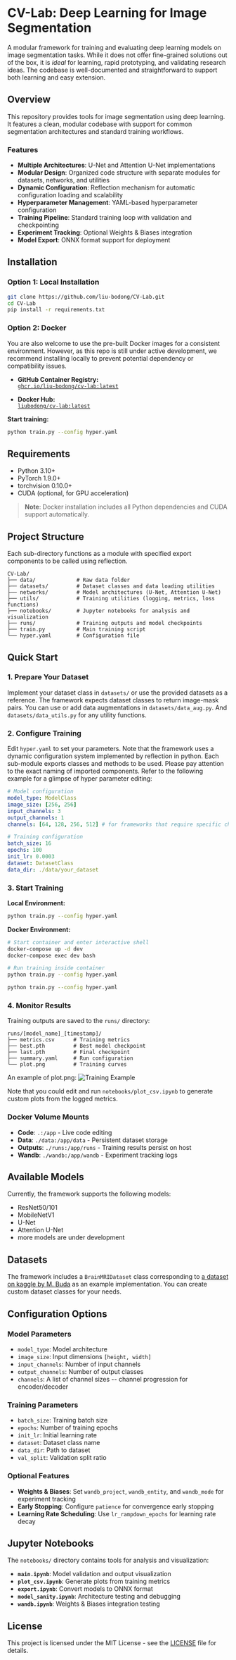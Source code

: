 # CV-Lab: Deep Learning for Image Segmentation

A modular framework for training and evaluating deep learning models on image segmentation tasks. While it does not offer fine-grained solutions out of the box, it is *ideal* for learning, rapid prototyping, and validating research ideas. The codebase is well-documented and straightforward to support both learning and easy extension.

## Overview

This repository provides tools for image segmentation using deep learning. It features a clean, modular codebase with support for common segmentation architectures and standard training workflows.

### Features
- **Multiple Architectures**: U-Net and Attention U-Net implementations
- **Modular Design**: Organized code structure with separate modules for datasets, networks, and utilities
- **Dynamic Configuration**: Reflection mechanism for automatic configuration loading and scalability
- **Hyperparameter Management**: YAML-based hyperparameter configuration
- **Training Pipeline**: Standard training loop with validation and checkpointing
- **Experiment Tracking**: Optional Weights & Biases integration
- **Model Export**: ONNX format support for deployment

## Installation

### Option 1: Local Installation

   ```bash
   git clone https://github.com/liu-bodong/CV-Lab.git
   cd CV-Lab
   pip install -r requirements.txt
   ```

### Option 2: Docker
You are also welcome to use the pre-built Docker images for a consistent environment. However, as this repo is still under active development, we recommend installing locally to prevent potential dependency or compatibility issues.

- **GitHub Container Registry:**  
   [`ghcr.io/liu-bodong/cv-lab:latest`](https://github.com/liu-bodong/CV-Lab/pkgs/container/cv-lab)

- **Docker Hub:**  
   [`liubodong/cv-lab:latest`](https://hub.docker.com/r/liubodong/cv-lab)


**Start training:**
   ```bash
   python train.py --config hyper.yaml
   ```

## Requirements
- Python 3.10+
- PyTorch 1.9.0+
- torchvision 0.10.0+
- CUDA (optional, for GPU acceleration)

> **Note**: Docker installation includes all Python dependencies and CUDA support automatically.

## Project Structure
Each sub-directory functions as a module with specified export components to be called using reflection.

```
CV-Lab/
├── data/             # Raw data folder
├── datasets/         # Dataset classes and data loading utilities
├── networks/         # Model architectures (U-Net, Attention U-Net)
├── utils/            # Training utilities (logging, metrics, loss functions)
├── notebooks/        # Jupyter notebooks for analysis and visualization
├── runs/             # Training outputs and model checkpoints
├── train.py          # Main training script
└── hyper.yaml        # Configuration file
```

## Quick Start

### 1. Prepare Your Dataset
Implement your dataset class in `datasets/` or use the provided datasets as a reference. The framework expects dataset classes to return image-mask pairs. You can use or add data augmentations in `datasets/data_aug.py`. And `datasets/data_utils.py` for any utility functions.

### 2. Configure Training
Edit `hyper.yaml` to set your parameters. Note that the framework uses a dynamic configuration system implemented by reflection in python. Each sub-module exports classes and methods to be used. Please pay attention to the exact naming of imported components. Refer to the following example for a glimpse of hyper parameter editing:

```yaml
# Model configuration
model_type: ModelClass  
image_size: [256, 256]
input_channels: 3
output_channels: 1
channels: [64, 128, 256, 512] # for frameworks that require specific channel sizes

# Training configuration
batch_size: 16
epochs: 100
init_lr: 0.0003
dataset: DatasetClass
data_dir: ./data/your_dataset
```

### 3. Start Training

**Local Environment:**
```bash
python train.py --config hyper.yaml
```

**Docker Environment:**
```bash
# Start container and enter interactive shell
docker-compose up -d dev
docker-compose exec dev bash

# Run training inside container
python train.py --config hyper.yaml
```
```bash
python train.py --config hyper.yaml
```

### 4. Monitor Results
Training outputs are saved to the `runs/` directory:
```
runs/[model_name]_[timestamp]/
├── metrics.csv      # Training metrics
├── best.pth         # Best model checkpoint
├── last.pth         # Final checkpoint
├── summary.yaml     # Run configuration
└── plot.png         # Training curves
```
An example of plot.png:
![Training Example](https://github.com/liu-bodong/CV-Lab/blob/main/runs/unet_0727_1906/plot.png)

Note that you could edit and run `notebooks/plot_csv.ipynb` to generate custom plots from the logged metrics.

### Docker Volume Mounts
- **Code**: `.:/app` - Live code editing
- **Data**: `./data:/app/data` - Persistent dataset storage  
- **Outputs**: `./runs:/app/runs` - Training results persist on host
- **Wandb**: `./wandb:/app/wandb` - Experiment tracking logs

## Available Models

Currently, the framework supports the following models:
- ResNet50/101
- MobileNetV1
- U-Net
- Attention U-Net
- more models are under development

## Datasets

The framework includes a `BrainMRIDataset` class corresponding to [a dataset on kaggle by M. Buda](https://www.kaggle.com/datasets/mateuszbuda/lgg-mri-segmentation) as an example implementation. You can create custom dataset classes for your needs.

## Configuration Options

### Model Parameters
- `model_type`: Model architecture
- `image_size`: Input dimensions `[height, width]`
- `input_channels`: Number of input channels
- `output_channels`: Number of output classes
- `channels`: A list of channel sizes -- channel progression for encoder/decoder

### Training Parameters
- `batch_size`: Training batch size
- `epochs`: Number of training epochs
- `init_lr`: Initial learning rate
- `dataset`: Dataset class name
- `data_dir`: Path to dataset
- `val_split`: Validation split ratio

### Optional Features
- **Weights & Biases**: Set `wandb_project`, `wandb_entity`, and `wandb_mode` for experiment tracking
- **Early Stopping**: Configure `patience` for convergence early stopping
- **Learning Rate Scheduling**: Use `lr_rampdown_epochs` for learning rate decay


## Jupyter Notebooks

The `notebooks/` directory contains tools for analysis and visualization:

- **`main.ipynb`**: Model validation and output visualization
- **`plot_csv.ipynb`**: Generate plots from training metrics
- **`export.ipynb`**: Convert models to ONNX format
- **`model_sanity.ipynb`**: Architecture testing and debugging
- **`wandb.ipynb`**: Weights & Biases integration testing

## License

This project is licensed under the MIT License - see the [LICENSE](LICENSE) file for details.
